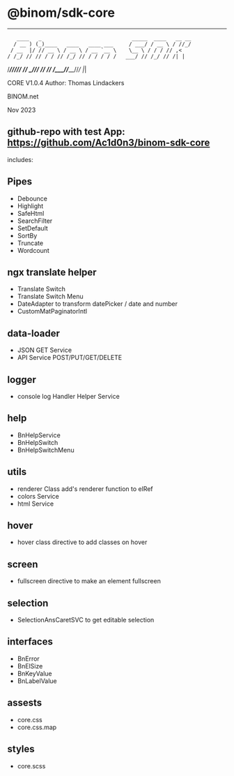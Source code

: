 
# @binom/sdk-core
---------------------------------------------------------------------------------
       ____   _                             _____  ____   __ __
      / __ ) (_)____   ____   ____ ___     / ___/ / __ \ / //_/
     / __  |/ // __ \ / __ \ / __ `__ \    \__ \ / / / // ,<   
    / /_/ // // / / // /_/ // / / / / /   ___/ // /_/ // /| |  
   /_____//_//_/ /_/ \____//_/ /_/ /_/   /____//_____//_/ |_| 



   CORE V1.0.4
   Author: Thomas Lindackers 

   BINOM.net

   Nov 2023

   github-repo with test App:  
   https://github.com/Ac1d0n3/binom-sdk-core                                                     
---------------------------------------------------------------------------------

includes:

## Pipes 
- Debounce
- Highlight
- SafeHtml
- SearchFilter
- SetDefault
- SortBy
- Truncate
- Wordcount

## ngx translate helper 
- Translate Switch
- Translate Switch Menu
- DateAdapter to transform datePicker / date and number
- CustomMatPaginatorIntl

## data-loader
- JSON GET Service
- API Service POST/PUT/GET/DELETE 

## logger 
- console log Handler Helper Service

## help
- BnHelpService
- BnHelpSwitch
- BnHelpSwitchMenu

## utils
- renderer Class add's renderer function to elRef
- colors Service 
- html Service

## hover
- hover class directive to add classes on hover

## screen
- fullscreen directive to make an element fullscreen

## selection
- SelectionAnsCaretSVC to get editable selection

## interfaces
- BnError
- BnElSize
- BnKeyValue
- BnLabelValue

## assests
- core.css
- core.css.map

## styles
- core.scss